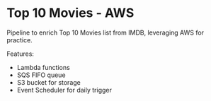# Top 10 Movies - AWS
Pipeline to enrich Top 10 Movies list from IMDB, leveraging AWS for practice.

Features:
- Lambda functions
- SQS FIFO queue
- S3 bucket for storage
- Event Scheduler for daily trigger
